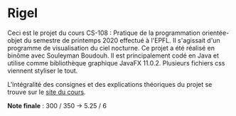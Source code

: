 # Rigel

Ceci est le projet du cours CS-108 : Pratique de la programmation orientée-objet du semestre de printemps 2020 effectué à l'EPFL. Il s'agissait d'un programme de visualisation du ciel nocturne. Ce projet a été réalisé en binôme avec Souleyman Boudouh. Il est principalement codé en Java et utilise comme bibliothèque graphique JavaFX 11.0.2. Plusieurs fichiers css viennent styliser le tout. 

L'intégralité des consignes et des explications théoriques du projet se trouve sur le [site du cours](https://cs108.epfl.ch/archive/20/p/00_introduction.html).

**Note finale** : 300 / 350 $\to$ 5.25 / 6
